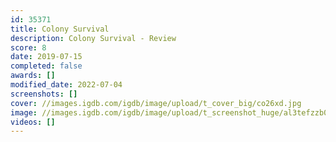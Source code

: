```yaml
---
id: 35371
title: Colony Survival
description: Colony Survival - Review
score: 8
date: 2019-07-15
completed: false
awards: []
modified_date: 2022-07-04
screenshots: []
cover: //images.igdb.com/igdb/image/upload/t_cover_big/co26xd.jpg
image: //images.igdb.com/igdb/image/upload/t_screenshot_huge/al3tefzzb0l3qrjeayje.jpg
videos: []
---
```

